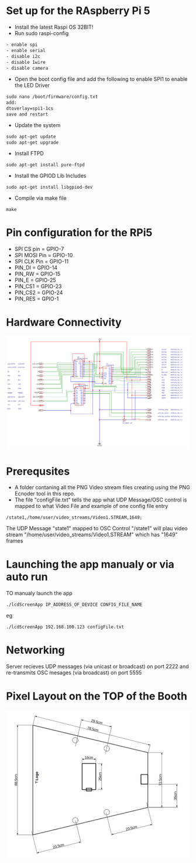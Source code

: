 # Set up for the RAspberry Pi 5

- Install the latest Raspi OS 32BIT!
- Run sudo raspi-config

```
- enable spi
- enable serial
- disable i2c
- disable 1wire
- disable camera
```

- Open the boot config file and add the following to enable SPI1 to enable the LED Driver

```
sudo nano /boot/firmware/config.txt
add:
dtoverlay=spi1-1cs
save and restart
```

- Update the system

```
sudo apt-get update
sudo apt-get upgrade
```

- Install FTPD

```
sudo apt-get install pure-ftpd
```

- Install the GPIOD Lib Includes

```
sudo apt-get install libgpiod-dev
```

- Compile via make file

```
make
```

# Pin configuration for the RPi5

- SPI CS pin = GPIO-7
- SPI MOSI Pin = GPIO-10
- SPI CLK Pin = GPIO-11
- PIN_DI = GPIO-14
- PIN_RW = GPIO-15
- PIN_E = GPIO-25
- PIN_CS1 = GPIO-23
- PIN_CS2 = GPIO-24
- PIN_RES = GPIO-1

# Hardware Connectivity

![Interface Board](https://github.com/NCMuseum/Lone-Phone/blob/main/Phone%20Booth%20Server/RPI_to_KS0108_InterfaceBoard.png)

# Prerequsites

-  A folder contaning all the PNG Video stream files creating using the PNG Ecnoder tool in this repo. 
-  The file "configFile.txt" tells the app what UDP Message/OSC control is mapped to what Video File and example of one config file entry
```
/state1,/home/user/video_streams/Video1.STREAM,1649;
```
The UDP Message "state1" mapped to OSC Control "/state1" will plau video stream "/home/user/video_streams/Video1.STREAM" which has "1649" frames

# Launching the app manualy or via auto run

TO manualy launch the app
```
./lcdScreenApp IP_ADDRESS_OF_DEVICE CONFIG_FILE_NAME
```
eg
```
./lcdScreenApp 192.168.100.123 configFile.txt
```

# Networking

Server recieves UDP messages (via unicast or broadcast) on port 2222 and re-transmits OSC mesages (via broadcast) on port 5555

# Pixel Layout on the TOP of the Booth

![Phone Booth Top](https://github.com/NCMuseum/Lone-Phone/blob/main/Phone%20Booth%20Server/docs/PhoneBoothTop.png)
